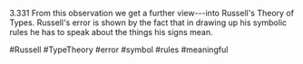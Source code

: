 3.331 From this observation we get a further view---into Russell's Theory of Types. Russell's error is shown by the fact that in drawing up his symbolic rules he has to speak about the things his signs mean.

#Russell #TypeTheory #error #symbol #rules #meaningful 